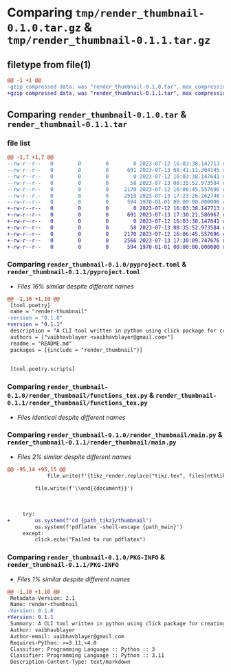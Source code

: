 # Comparing `tmp/render_thumbnail-0.1.0.tar.gz` & `tmp/render_thumbnail-0.1.1.tar.gz`

## filetype from file(1)

```diff
@@ -1 +1 @@
-gzip compressed data, was "render_thumbnail-0.1.0.tar", max compression
+gzip compressed data, was "render_thumbnail-0.1.1.tar", max compression
```

## Comparing `render_thumbnail-0.1.0.tar` & `render_thumbnail-0.1.1.tar`

### file list

```diff
@@ -1,7 +1,7 @@
--rw-r--r--   0        0        0        0 2023-07-12 16:03:38.147713 render_thumbnail-0.1.0/README.md
--rw-r--r--   0        0        0      691 2023-07-13 08:41:11.304145 render_thumbnail-0.1.0/pyproject.toml
--rw-r--r--   0        0        0        0 2023-07-12 16:03:38.147641 render_thumbnail-0.1.0/render_thumbnail/__init__.py
--rw-r--r--   0        0        0       58 2023-07-13 08:35:52.973584 render_thumbnail-0.1.0/render_thumbnail/__main__.py
--rw-r--r--   0        0        0     2170 2023-07-12 16:06:45.557696 render_thumbnail-0.1.0/render_thumbnail/functions_tex.py
--rw-r--r--   0        0        0     2519 2023-07-13 17:23:26.262748 render_thumbnail-0.1.0/render_thumbnail/main.py
--rw-r--r--   0        0        0      594 1970-01-01 00:00:00.000000 render_thumbnail-0.1.0/PKG-INFO
+-rw-r--r--   0        0        0        0 2023-07-12 16:03:38.147713 render_thumbnail-0.1.1/README.md
+-rw-r--r--   0        0        0      691 2023-07-13 17:30:21.586967 render_thumbnail-0.1.1/pyproject.toml
+-rw-r--r--   0        0        0        0 2023-07-12 16:03:38.147641 render_thumbnail-0.1.1/render_thumbnail/__init__.py
+-rw-r--r--   0        0        0       58 2023-07-13 08:35:52.973584 render_thumbnail-0.1.1/render_thumbnail/__main__.py
+-rw-r--r--   0        0        0     2170 2023-07-12 16:06:45.557696 render_thumbnail-0.1.1/render_thumbnail/functions_tex.py
+-rw-r--r--   0        0        0     2566 2023-07-13 17:30:09.747676 render_thumbnail-0.1.1/render_thumbnail/main.py
+-rw-r--r--   0        0        0      594 1970-01-01 00:00:00.000000 render_thumbnail-0.1.1/PKG-INFO
```

### Comparing `render_thumbnail-0.1.0/pyproject.toml` & `render_thumbnail-0.1.1/pyproject.toml`

 * *Files 16% similar despite different names*

```diff
@@ -1,10 +1,10 @@
 [tool.poetry]
 name = "render-thumbnail"
-version = "0.1.0"
+version = "0.1.1"
 description = "A CLI tool written in python using click package for creating thumbnail for youtube using the tex file it basically extracts tikzpicture environment from the tex file and put it into separate tex file and then it renders as pdf then to manually you can export as png usign vbpdf instagram tool."
 authors = ["vaibhavblayer <vaibhavblayer@gmail.com>"]
 readme = "README.md"
 packages = [{include = "render_thumbnail"}]
 
 
 [tool.poetry.scripts]
```

### Comparing `render_thumbnail-0.1.0/render_thumbnail/functions_tex.py` & `render_thumbnail-0.1.1/render_thumbnail/functions_tex.py`

 * *Files identical despite different names*

### Comparing `render_thumbnail-0.1.0/render_thumbnail/main.py` & `render_thumbnail-0.1.1/render_thumbnail/main.py`

 * *Files 2% similar despite different names*

```diff
@@ -95,14 +95,15 @@
             file.write(f'{tikz_render.replace("tikz.tex", files[nthtikz - 1])}\n')
 
         file.write(f'\\end{{document}}')
 
 
 
     try:
+        os.system(f'cd {path_tikz}/thumbnail')
         os.system(f'pdflatex -shell-escape {path_main}')
     except:
         click.echo("Failed to run pdflatex")
```

### Comparing `render_thumbnail-0.1.0/PKG-INFO` & `render_thumbnail-0.1.1/PKG-INFO`

 * *Files 1% similar despite different names*

```diff
@@ -1,10 +1,10 @@
 Metadata-Version: 2.1
 Name: render-thumbnail
-Version: 0.1.0
+Version: 0.1.1
 Summary: A CLI tool written in python using click package for creating thumbnail for youtube using the tex file it basically extracts tikzpicture environment from the tex file and put it into separate tex file and then it renders as pdf then to manually you can export as png usign vbpdf instagram tool.
 Author: vaibhavblayer
 Author-email: vaibhavblayer@gmail.com
 Requires-Python: >=3.11,<4.0
 Classifier: Programming Language :: Python :: 3
 Classifier: Programming Language :: Python :: 3.11
 Description-Content-Type: text/markdown
```

